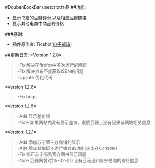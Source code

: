 #DoubanBookBar  usescript作品
##功能:

- 显示书籍的豆瓣评分,以及相应豆瓣链接
- 显示其他电商中商品的价格

###感谢:
- 插件原作者: Ticshot([电子邮箱](mailto:Ticshot@gmail.com))

##更新日志:
=Version 1.2.8=
>-Fix 解决在firefox中多次运行的问题  
>-Fix 解决京东不能获取ISBN的问题  
>-Update 优化代码  


=Version 1.2.6=
>-Fix bugs

=Version 1.2.5=
>-Add 显示差价值  
>-Note 如果网站内没有显示差价，说明豆瓣上没有记录该网站相关信息

=Version: 1.2.1=
>-Add 添加苏宁第三方商铺的显示  
>-Add 增加获取脚本运行错误的功能(输出在Console)  
>-Fix 修正苏宁易购官方图书显示问题   
>-Note 豆瓣网暂时(15-02-01) 没有亚马逊和苏宁易购的价格信息  


